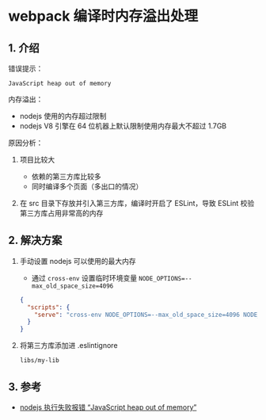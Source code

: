 <!--#region
@author 吴钦飞
@email wuqinfei@qq.com
@create date 2023-12-20 15:46:52
@modify date 2023-12-20 15:46:52
@desc [description]
#endregion-->


# webpack 编译时内存溢出处理

## 1. 介绍

错误提示：

```text
JavaScript heap out of memory
```

内存溢出：

* nodejs 使用的内存超过限制
* nodejs V8 引擎在 64 位机器上默认限制使用内存最大不超过 1.7GB

原因分析：

1. 项目比较大
    * 依赖的第三方库比较多
    * 同时编译多个页面（多出口的情况）

2. 在 src 目录下存放并引入第三方库，编译时开启了 ESLint，导致 ESLint 校验第三方库占用非常高的内存

## 2. 解决方案

1. 手动设置 nodejs 可以使用的最大内存

    * 通过 `cross-env` 设置临时环境变量 `NODE_OPTIONS=--max_old_space_size=4096`

    ```json
    {
      "scripts": {
        "serve": "cross-env NODE_OPTIONS=--max_old_space_size=4096 NODE_ENV=development webpack serve"
      }
    }
    ```

2. 将第三方库添加进 .eslintignore

    ```text
    libs/my-lib
    ```

## 3. 参考

* [nodejs 执行失败报错 “JavaScript heap out of memory”](https://blog.csdn.net/weixin_42233789/article/details/110198024)